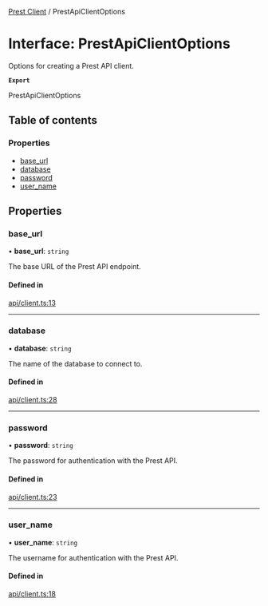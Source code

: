 [Prest Client](../README.md) / PrestApiClientOptions

# Interface: PrestApiClientOptions

Options for creating a Prest API client.

**`Export`**

PrestApiClientOptions

## Table of contents

### Properties

- [base\_url](PrestApiClientOptions.md#base_url)
- [database](PrestApiClientOptions.md#database)
- [password](PrestApiClientOptions.md#password)
- [user\_name](PrestApiClientOptions.md#user_name)

## Properties

### base\_url

• **base\_url**: `string`

The base URL of the Prest API endpoint.

#### Defined in

[api/client.ts:13](https://github.com/pgEdge/prest-client/blob/96f873d/src/api/client.ts#L13)

___

### database

• **database**: `string`

The name of the database to connect to.

#### Defined in

[api/client.ts:28](https://github.com/pgEdge/prest-client/blob/96f873d/src/api/client.ts#L28)

___

### password

• **password**: `string`

The password for authentication with the Prest API.

#### Defined in

[api/client.ts:23](https://github.com/pgEdge/prest-client/blob/96f873d/src/api/client.ts#L23)

___

### user\_name

• **user\_name**: `string`

The username for authentication with the Prest API.

#### Defined in

[api/client.ts:18](https://github.com/pgEdge/prest-client/blob/96f873d/src/api/client.ts#L18)
